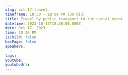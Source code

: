 ```yaml
---
slug: oct-17-travel
timeframe: 18:30 - 19:00 PM (30 min)
title: Travel by public transport to the social event
datetime: 2023-10-17T18:30:00.000Z
date: Oct 17, 2023
time: 18:30 PM
isChild: false
hasPage: false
speakers:
  -
tags:
youtube:
youtubeUrl:
---
```

